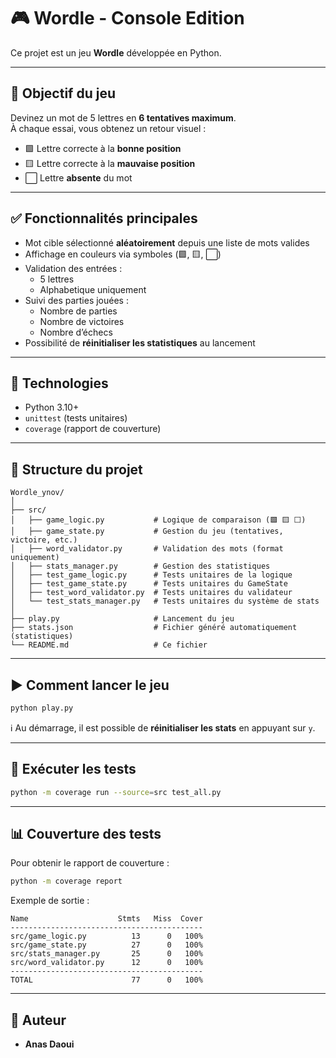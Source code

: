 # 🎮 Wordle - Console Edition

Ce projet est un jeu **Wordle** développée en Python.

---

## 🧠 Objectif du jeu

Devinez un mot de 5 lettres en **6 tentatives maximum**.  
À chaque essai, vous obtenez un retour visuel :

- 🟩 Lettre correcte à la **bonne position**
- 🟨 Lettre correcte à la **mauvaise position**
- ⬜ Lettre **absente** du mot

---

## ✅ Fonctionnalités principales

- Mot cible sélectionné **aléatoirement** depuis une liste de mots valides
- Affichage en couleurs via symboles (🟩, 🟨, ⬜)
- Validation des entrées :
  - 5 lettres
  - Alphabetique uniquement
- Suivi des parties jouées :
  - Nombre de parties
  - Nombre de victoires
  - Nombre d’échecs
- Possibilité de **réinitialiser les statistiques** au lancement

---

## 🔧 Technologies

- Python 3.10+
- `unittest` (tests unitaires)
- `coverage` (rapport de couverture)

---

## 📁 Structure du projet

```
Wordle_ynov/
│
├── src/
│   ├── game_logic.py           # Logique de comparaison (🟩 🟨 ⬜)
│   ├── game_state.py           # Gestion du jeu (tentatives, victoire, etc.)
│   ├── word_validator.py       # Validation des mots (format uniquement)
│   ├── stats_manager.py        # Gestion des statistiques
│   ├── test_game_logic.py      # Tests unitaires de la logique
│   ├── test_game_state.py      # Tests unitaires du GameState
│   ├── test_word_validator.py  # Tests unitaires du validateur
│   └── test_stats_manager.py   # Tests unitaires du système de stats
│
├── play.py                     # Lancement du jeu
├── stats.json                  # Fichier généré automatiquement (statistiques)
└── README.md                   # Ce fichier
```

---

## ▶️ Comment lancer le jeu

```bash
python play.py
```

ℹ️ Au démarrage, il est possible de **réinitialiser les stats** en appuyant sur `y`.

---

## 🧪 Exécuter les tests

```bash
python -m coverage run --source=src test_all.py
```

---

## 📊 Couverture des tests

Pour obtenir le rapport de couverture :

```bash
python -m coverage report
```

Exemple de sortie :
```
Name                    Stmts   Miss  Cover
-------------------------------------------
src/game_logic.py          13      0   100%
src/game_state.py          27      0   100%
src/stats_manager.py       25      0   100%
src/word_validator.py      12      0   100%
-------------------------------------------
TOTAL                      77      0   100%
```

---

## 🧠 Auteur

- **Anas Daoui**
